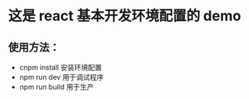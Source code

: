 # 这是 react 基本开发环境配置的 demo


## 使用方法：

- cnpm install  安装环境配置
- npm run dev   用于调试程序
- npm run build 用于生产

